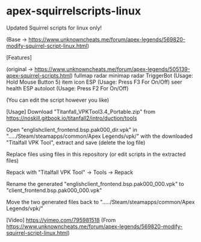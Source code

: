 # apex-squirrelscripts-linux
Updated Squirrel scripts for linux only!

(Base -> https://www.unknowncheats.me/forum/apex-legends/569820-modify-squirrel-script-linux.html)

[Features]

(original -> https://www.unknowncheats.me/forum/apex-legends/505139-apex-squirrel-scripts.html)
fullmap radar
minimap radar
TriggerBot (Usage: Hold Mouse Button 5)
item icon ESP (Usage: Press F3 For On/Off)
seer health ESP
autoloot (Usage: Press F2 For On/Off)

(You can edit the script however you like)

[Usage]
Download "Titanfall_VPKTool3.4_Portable.zip" from https://noskill.gitbook.io/titanfall2/intro/duction/tools

Open "englishclient_frontend.bsp.pak000_dir.vpk" in "...../Steam/steamapps/common/Apex Legends/vpk/" with the downloaded "Titalfall VPK Tool", extract and save (delete the log file)

Replace files using files in this repository (or edit scripts in the extracted files)

Repack with "Titalfall VPK Tool" -> Tools -> Repack

Rename the generated "englishclient_frontend.bsp.pak000_000.vpk" to "client_frontend.bsp.pak000_000.vpk"

Move the two generated files back to "...../Steam/steamapps/common/Apex Legends/vpk/"

[Video]
https://vimeo.com/795981518
(From https://www.unknowncheats.me/forum/apex-legends/569820-modify-squirrel-script-linux.html)

